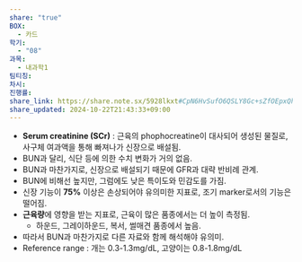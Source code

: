 ```yaml
---
share: "true"
BOX:
  - 카드
학기:
  - "08"
과목:
  - 내과학1
팀티칭: 
차시: 
진행률: 
share_link: https://share.note.sx/5928lkxt#CpN6HvSufO6QSLY8Gc+sZfOEpxQhYquBtfEzSidy7AI
share_updated: 2024-10-22T21:43:33+09:00
---
```


- **Serum creatinine (SCr)** : 근육의 phophocreatine이 대사되어 생성된 물질로, 사구체 여과액을 통해 빠져나가 신장으로 배설됨.
- BUN과 달리, 식단 등에 의한 수치 변화가 거의 없음.
- BUN과 마찬가지로, 신장으로 배설되기 때문에 GFR과 대략 반비례 관계.
- BUN에 비해선 높지만, 그럼에도 낮은 특이도와 민감도를 가짐.
- 신장 기능이 **75%** 이상은 손상되어야 유의미한 지표로, 조기 marker로서의 기능은 떨어짐.
- **근육량**에 영향을 받는 지표로, 근육이 많은 품종에서는 더 높이 측정됨.
	- 하운드, 그레이하운드, 복서, 썰매견 품종에서 높음.
- 따라서 BUN과 마찬가지로 다른 자료와 함께 해석해야 유의미.
- Reference range : 개는 0.3-1.3mg/dL, 고양이는 0.8-1.8mg/dL